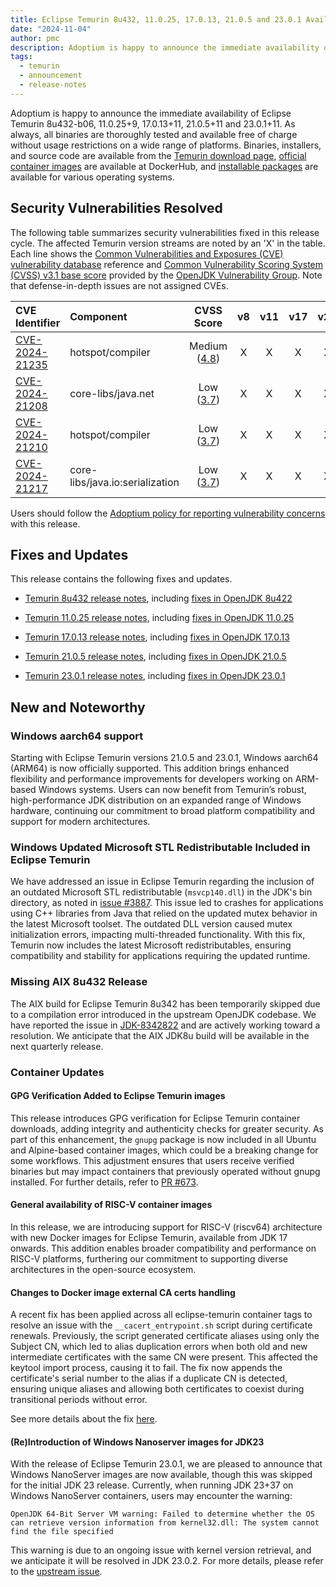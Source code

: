 ```yaml
---
title: Eclipse Temurin 8u432, 11.0.25, 17.0.13, 21.0.5 and 23.0.1 Available
date: "2024-11-04"
author: pmc
description: Adoptium is happy to announce the immediate availability of Eclipse Temurin 8u432, 11.0.25, 17.0.13, 21.0.5 and 23.0.1.
tags:
  - temurin
  - announcement
  - release-notes
---
```


Adoptium is happy to announce the immediate availability of Eclipse Temurin 8u432-b06, 11.0.25+9, 17.0.13+11, 21.0.5+11 and 23.0.1+11. As always, all binaries are thoroughly tested and available free of charge without usage restrictions on a wide range of platforms. Binaries, installers, and source code are available from the [Temurin download page](https://adoptium.net/temurin/releases), [official container images](https://hub.docker.com/_/eclipse-temurin) are available at DockerHub, and [installable packages](https://adoptium.net/installation/) are available for various operating systems.

## Security Vulnerabilities Resolved

The following table summarizes security vulnerabilities fixed in this release cycle. The affected Temurin version streams are noted by an 'X' in the table. Each line shows the [Common Vulnerabilities and Exposures (CVE) vulnerability database](https://nvd.nist.gov/vuln) reference and [Common Vulnerability Scoring System (CVSS) v3.1 base score](https://www.first.org/cvss/v3.1/specification-document) provided by the [OpenJDK Vulnerability Group](https://openjdk.org/groups/vulnerability/). Note that defense-in-depth issues are not assigned CVEs.

| CVE Identifier  | Component                       | CVSS Score | v8 | v11 | v17 | v21 | v23 |
| :-------------- | :------------------------------ | :--------: | :-: | :-: | :-: | :-: | :-: |
| [CVE-2024-21235](https://nvd.nist.gov/vuln/detail/CVE-2024-21235) | hotspot/compiler              | Medium ([4.8](https://nvd.nist.gov/vuln/detail/CVE-2024-21235)) |  X  |  X  |  X  |  X  |  X  |
| [CVE-2024-21208](https://nvd.nist.gov/vuln/detail/CVE-2024-21208) | core-libs/java.net           | Low ([3.7](https://nvd.nist.gov/vuln/detail/CVE-2024-21208))    |  X  |  X  |  X  |  X  |  X  |
| [CVE-2024-21210](https://nvd.nist.gov/vuln/detail/CVE-2024-21210) | hotspot/compiler              | Low ([3.7](https://nvd.nist.gov/vuln/detail/CVE-2024-21210))    |  X  |  X  |  X  |  X  |  X  |
| [CVE-2024-21217](https://nvd.nist.gov/vuln/detail/CVE-2024-21217) | core-libs/java.io:serialization | Low ([3.7](https://nvd.nist.gov/vuln/detail/CVE-2024-21217)) |  X  |  X  |  X  |  X  |  X  |

Users should follow the [Adoptium policy for reporting vulnerability concerns](https://github.com/adoptium/adoptium/security/policy#security-policies-and-procedures) with this release.

## Fixes and Updates

This release contains the following fixes and updates.

* [Temurin 8u432 release notes](https://adoptium.net/temurin/release-notes/?version=jdk8u432-b06), including [fixes in OpenJDK 8u422](https://bugs.openjdk.org/issues/?jql=project+%3D+JDK+AND+fixVersion+%3D+openjdk8u422)

* [Temurin 11.0.25 release notes](https://adoptium.net/temurin/release-notes/?version=jdk-11.0.25+9), including [fixes in OpenJDK 11.0.25](https://bugs.openjdk.org/issues/?jql=project+%3D+JDK+AND+fixVersion+%3D+11.0.25)

* [Temurin 17.0.13 release notes](https://adoptium.net/temurin/release-notes/?version=jdk-17.0.13+11), including [fixes in OpenJDK 17.0.13](https://bugs.openjdk.org/issues/?jql=project+%3D+JDK+AND+fixVersion+%3D+17.0.13)

* [Temurin 21.0.5 release notes](https://adoptium.net/temurin/release-notes/?version=jdk-21.0.5+11), including [fixes in OpenJDK 21.0.5](https://bugs.openjdk.org/issues/?jql=project+%3D+JDK+AND+fixVersion+%3D+21.0.5)

* [Temurin 23.0.1 release notes](https://adoptium.net/temurin/release-notes/?version=jdk-23.0.1+11), including [fixes in OpenJDK 23.0.1](https://bugs.openjdk.org/issues/?jql=project+%3D+JDK+AND+fixVersion+%3D+23.0.1)

## New and Noteworthy

### Windows aarch64 support

Starting with Eclipse Temurin versions 21.0.5 and 23.0.1, Windows aarch64 (ARM64) is now officially supported. This addition brings enhanced flexibility and performance improvements for developers working on ARM-based Windows systems. Users can now benefit from Temurin’s robust, high-performance JDK distribution on an expanded range of Windows hardware, continuing our commitment to broad platform compatibility and support for modern architectures.

### Windows Updated Microsoft STL Redistributable Included in Eclipse Temurin

We have addressed an issue in Eclipse Temurin regarding the inclusion of an outdated Microsoft STL redistributable (`msvcp140.dll`) in the JDK's bin directory, as noted in [issue #3887](https://github.com/adoptium/temurin-build/issues/3887). This issue led to crashes for applications using C++ libraries from Java that relied on the updated mutex behavior in the latest Microsoft toolset. The outdated DLL version caused mutex initialization errors, impacting multi-threaded functionality. With this fix, Temurin now includes the latest Microsoft redistributables, ensuring compatibility and stability for applications requiring the updated runtime.

### Missing AIX 8u432 Release

The AIX build for Eclipse Temurin 8u342 has been temporarily skipped due to a compilation error introduced in the upstream OpenJDK codebase. We have reported the issue in [JDK-8342822](https://bugs.openjdk.org/browse/JDK-8342822) and are actively working toward a resolution. We anticipate that the AIX JDK8u build will be available in the next quarterly release.

### Container Updates

#### GPG Verification Added to Eclipse Temurin images

This release introduces GPG verification for Eclipse Temurin container downloads, adding integrity and authenticity checks for greater security. As part of this enhancement, the `gnupg` package is now included in all Ubuntu and Alpine-based container images, which could be a breaking change for some workflows. This adjustment ensures that users receive verified binaries but may impact containers that previously operated without gnupg installed. For further details, refer to [PR #673](https://github.com/adoptium/containers/pull/673).

#### General availability of RISC-V container images

In this release, we are introducing support for RISC-V (riscv64) architecture with new Docker images for Eclipse Temurin, available from JDK 17 onwards. This addition enables broader compatibility and performance on RISC-V platforms, furthering our commitment to supporting diverse architectures in the open-source ecosystem.

#### Changes to Docker image external CA certs handling

A recent fix has been applied across all eclipse-temurin container tags to resolve an issue with the `__cacert_entrypoint.sh` script during certificate renewals. Previously, the script generated certificate aliases using only the Subject CN, which led to alias duplication errors when both old and new intermediate certificates with the same CN were present. This affected the keytool import process, causing it to fail. The fix now appends the certificate's serial number to the alias if a duplicate CN is detected, ensuring unique aliases and allowing both certificates to coexist during transitional periods without error.

See more details about the fix [here](https://github.com/adoptium/containers/pull/642).

#### (Re)Introduction of Windows Nanoserver images for JDK23

With the release of Eclipse Temurin 23.0.1, we are pleased to announce that Windows NanoServer images are now available, though this was skipped for the initial JDK 23 release. Currently, when running JDK 23+37 on Windows NanoServer containers, users may encounter the warning:

```output
OpenJDK 64-Bit Server VM warning: Failed to determine whether the OS can retrieve version information from kernel32.dll: The system cannot find the file specified
```

This warning is due to an ongoing issue with kernel version retrieval, and we anticipate it will be resolved in JDK 23.0.2. For more details, please refer to the [upstream issue](https://bugs.openjdk.org/browse/JDK-8340383).
